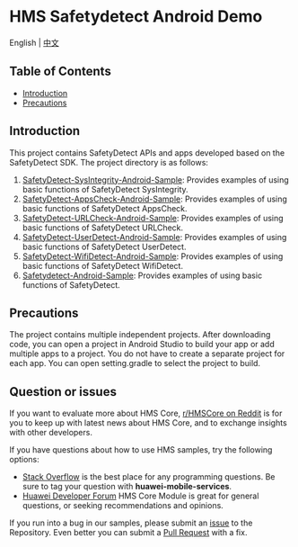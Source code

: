 # HMS Safetydetect Android Demo

English | [中文](https://github.com/HMS-Core/hms-safetydetect-demo-android/blob/master/README_ZH.md)

## Table of Contents

- [Introduction](https://github.com/HMS-Core/hms-safetydetect-demo-android/tree/master#introduction)
- [Precautions](https://github.com/HMS-Core/hms-safetydetect-demo-android/tree/master#precautions)

## Introduction

This project contains SafetyDetect APIs and apps developed based on the SafetyDetect SDK. The project directory is as follows:
1. [SafetyDetect-SysIntegrity-Android-Sample](https://github.com/HMS-Core/hms-safetydetect-demo-android/tree/master/SafetyDetect-SysIntegrity-Android-Sample): Provides examples of using basic functions of SafetyDetect SysIntegrity.
2. [SafetyDetect-AppsCheck-Android-Sample](https://github.com/HMS-Core/hms-safetydetect-demo-android/tree/master/SafetyDetect-AppsCheck-Android-Sample): Provides examples of using basic functions of SafetyDetect AppsCheck.
3. [SafetyDetect-URLCheck-Android-Sample](https://github.com/HMS-Core/hms-safetydetect-demo-android/tree/master/SafetyDetect-URLCheck-Android-Sample): Provides examples of using basic functions of SafetyDetect URLCheck.
4. [SafetyDetect-UserDetect-Android-Sample](https://github.com/HMS-Core/hms-safetydetect-demo-android/tree/master/SafetyDetect-UserDetect-Android-Sample): Provides examples of using basic functions of SafetyDetect UserDetect.
5. [SafetyDetect-WifiDetect-Android-Sample](https://github.com/HMS-Core/hms-safetydetect-demo-android/tree/master/SafetyDetect-WifiDetect-Android-Sample): Provides examples of using basic functions of SafetyDetect WifiDetect.
6. [Safetydetect-Android-Sample](https://github.com/HMS-Core/hms-safetydetect-demo-android/tree/master/safetydetect-android-sample): Provides examples of using basic functions of SafetyDetect.


## Precautions

The project contains multiple independent projects. After downloading code,
you can open a project in Android Studio to build your app or add multiple apps to a project.
You do not have to create a separate project for each app. You can open setting.gradle to select the project to build.


## Question or issues
If you want to evaluate more about HMS Core, [r/HMSCore on Reddit](https://www.reddit.com/r/HMSCore/) is for you to keep up with latest news about HMS Core, and to exchange insights with other developers.

If you have questions about how to use HMS samples, try the following options:
- [Stack Overflow](https://stackoverflow.com/questions/tagged/huawei-mobile-services) is the best place for any programming questions. Be sure to tag your question with 
**huawei-mobile-services**.
- [Huawei Developer Forum](https://forums.developer.huawei.com/forumPortal/en/home?fid=0101187876626530001) HMS Core Module is great for general questions, or seeking recommendations and opinions.

If you run into a bug in our samples, please submit an [issue](https://github.com/HMS-Core/hms-safetydetect-demo-android/issues) to the Repository. Even better you can submit a [Pull Request](https://github.com/HMS-Core/hms-safetydetect-demo-android/pulls) with a fix.
